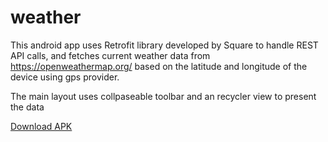 # weather
This android app uses Retrofit library developed by Square to handle REST API calls,
and fetches current weather data from https://openweathermap.org/ based on the latitude and longitude of the device using gps provider.


The main layout uses collpaseable toolbar and an recycler view to present the data


[Download APK](https://github.com/ade-sh/weather/raw/master/WeatherByAdesh.apk)
